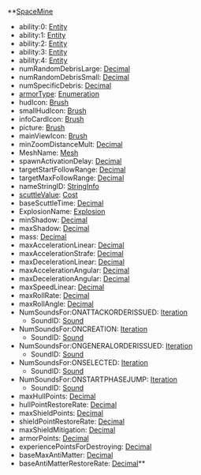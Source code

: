 **[SpaceMine](RebellionSpaceMine.md)
  * ability:0: [Entity](Entity.md)
  * ability:1: [Entity](Entity.md)
  * ability:2: [Entity](Entity.md)
  * ability:3: [Entity](Entity.md)
  * ability:4: [Entity](Entity.md)
  * numRandomDebrisLarge: [Decimal](Decimal.md)
  * numRandomDebrisSmall: [Decimal](Decimal.md)
  * numSpecificDebris: [Decimal](Decimal.md)
  * [armorType](RebellionarmorType.md): [Enumeration](Enumeration.md)
  * hudIcon: [Brush](Brush.md)
  * smallHudIcon: [Brush](Brush.md)
  * infoCardIcon: [Brush](Brush.md)
  * picture: [Brush](Brush.md)
  * mainViewIcon: [Brush](Brush.md)
  * minZoomDistanceMult: [Decimal](Decimal.md)
  * MeshName: [Mesh](Mesh.md)
  * spawnActivationDelay: [Decimal](Decimal.md)
  * targetStartFollowRange: [Decimal](Decimal.md)
  * targetMaxFollowRange: [Decimal](Decimal.md)
  * nameStringID: [StringInfo](StringInfo.md)
  * [scuttleValue](RebellionCost.md): [Cost](Cost.md)
  * baseScuttleTime: [Decimal](Decimal.md)
  * ExplosionName: [Explosion](Explosion.md)
  * minShadow: [Decimal](Decimal.md)
  * maxShadow: [Decimal](Decimal.md)
  * mass: [Decimal](Decimal.md)
  * maxAccelerationLinear: [Decimal](Decimal.md)
  * maxAccelerationStrafe: [Decimal](Decimal.md)
  * maxDecelerationLinear: [Decimal](Decimal.md)
  * maxAccelerationAngular: [Decimal](Decimal.md)
  * maxDecelerationAngular: [Decimal](Decimal.md)
  * maxSpeedLinear: [Decimal](Decimal.md)
  * maxRollRate: [Decimal](Decimal.md)
  * maxRollAngle: [Decimal](Decimal.md)
  * NumSoundsFor:ONATTACKORDERISSUED: [Iteration](Iteration.md)
    * SoundID: [Sound](Sound.md)
  * NumSoundsFor:ONCREATION: [Iteration](Iteration.md)
    * SoundID: [Sound](Sound.md)
  * NumSoundsFor:ONGENERALORDERISSUED: [Iteration](Iteration.md)
    * SoundID: [Sound](Sound.md)
  * NumSoundsFor:ONSELECTED: [Iteration](Iteration.md)
    * SoundID: [Sound](Sound.md)
  * NumSoundsFor:ONSTARTPHASEJUMP: [Iteration](Iteration.md)
    * SoundID: [Sound](Sound.md)
  * maxHullPoints: [Decimal](Decimal.md)
  * hullPointRestoreRate: [Decimal](Decimal.md)
  * maxShieldPoints: [Decimal](Decimal.md)
  * shieldPointRestoreRate: [Decimal](Decimal.md)
  * maxShieldMitigation: [Decimal](Decimal.md)
  * armorPoints: [Decimal](Decimal.md)
  * experiencePointsForDestroying: [Decimal](Decimal.md)
  * baseMaxAntiMatter: [Decimal](Decimal.md)
  * baseAntiMatterRestoreRate: [Decimal](Decimal.md)**
